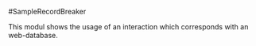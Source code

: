 #SampleRecordBreaker

This modul shows the usage of an interaction which corresponds with an web-database.   